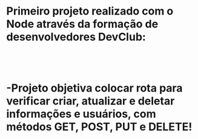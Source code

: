 <h1>Primeiro projeto realizado com o Node através da formação de desenvolvedores DevClub:<h1>
<br>
<p>-Projeto objetiva colocar rota para verificar criar, atualizar e deletar informações e usuários, com métodos GET, POST, PUT e DELETE!<p>
